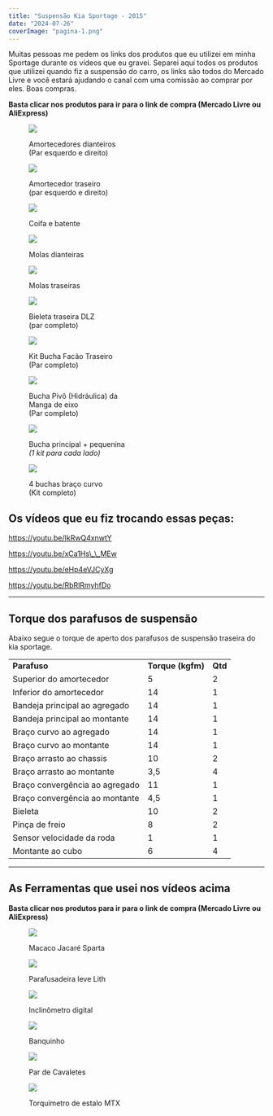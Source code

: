 ```yaml
---
title: "Suspensão Kia Sportage - 2015"
date: "2024-07-26"
coverImage: "pagina-1.png"
---
```


Muitas pessoas me pedem os links dos produtos que eu utilizei em minha Sportage durante os vídeos que eu gravei. Separei aqui todos os produtos que utilizei quando fiz a suspensão do carro, os links são todos do Mercado Livre e você estará ajudando o canal com uma comissão ao comprar por eles. Boas compras.

**Basta clicar nos produtos para ir para o link de compra (Mercado Livre ou AliExpress)**

<figure>

[![](https://garagemdomadeira.com/wp-content/uploads/2024/07/d_nq_np_2x_804688-mlb53249058497_012023-f.webp?w=1024)](https://mercadolivre.com/sec/19gvgqi)

<figcaption>

Amortecedores dianteiros  
(Par esquerdo e direito)

</figcaption>

</figure>

<figure>

[![](https://garagemdomadeira.com/wp-content/uploads/2024/07/screenshot-2024-07-26-as-18.14.01.jpg?w=625)](https://mercadolivre.com/sec/2uUPHZm)

<figcaption>

Amortecedor traseiro  
(par esquerdo e direito)

</figcaption>

</figure>

<figure>

[![](https://garagemdomadeira.com/wp-content/uploads/2024/07/d_nq_np_2x_642779-mlb25852308899_082017-f.webp?w=400)](https://mercadolivre.com/sec/2WJXnaG)

<figcaption>

Coifa e batente

</figcaption>

</figure>

<figure>

[![](https://garagemdomadeira.com/wp-content/uploads/2024/07/d_nq_np_2x_696267-mlb69852734979_062023-f.webp?w=921)](https://mercadolivre.com/sec/1DLNTtY)

<figcaption>

Molas dianteiras

</figcaption>

</figure>

<figure>

[![](https://garagemdomadeira.com/wp-content/uploads/2024/07/screenshot-2024-07-26-as-18.16.34.jpg?w=607)](https://mercadolivre.com/sec/1N1WHHr)

<figcaption>

Molas traseiras

</figcaption>

</figure>

<figure>

[![](https://garagemdomadeira.com/wp-content/uploads/2024/07/screenshot-2024-07-26-as-18.17.35.jpg?w=634)](https://mercadolivre.com/sec/1NbQ5Qn)

<figcaption>

Bieleta traseira DLZ  
(par completo)

</figcaption>

</figure>

<figure>

[![](https://garagemdomadeira.com/wp-content/uploads/2024/08/screenshot-2024-08-22-as-10.23.50.jpg?w=635)](https://mercadolivre.com/sec/1sbv8md)

<figcaption>

Kit Bucha Facão Traseiro  
(Par completo)

</figcaption>

</figure>

<figure>

[![](https://garagemdomadeira.com/wp-content/uploads/2024/08/screenshot-2024-08-22-as-10.25.12.jpg?w=657)](https://mercadolivre.com/sec/26v5NX5)

<figcaption>

Bucha Pivô (Hidráulica) da  
Manga de eixo  
(Par completo)

</figcaption>

</figure>

<figure>

[![](https://garagemdomadeira.com/wp-content/uploads/2024/08/screenshot-2024-08-22-as-10.26.00.jpg?w=603)](https://mercadolivre.com/sec/1qxroVC)

<figcaption>

Bucha principal + pequenina  
_(1 kit para cada lado)_

</figcaption>

</figure>

<figure>

[![](https://garagemdomadeira.com/wp-content/uploads/2024/08/screenshot-2024-08-22-as-10.26.05.jpg?w=534)](https://mercadolivre.com/sec/1sHtjrj)

<figcaption>

4 buchas braço curvo  
(Kit completo)

</figcaption>

</figure>

## Os vídeos que eu fiz trocando essas peças:

https://youtu.be/IkRwQ4xnwtY

https://youtu.be/xCa1Hs\_\_MEw

https://youtu.be/eHp4eVJCyXg

https://youtu.be/RbRlRmyhfDo

* * *

## **Torque dos parafusos de suspensão**

Abaixo segue o torque de aperto dos parafusos de suspensão traseira do kia sportage.

<table><tbody><tr><td><strong>Parafuso</strong></td><td><strong>Torque (kgfm)</strong></td><td><strong>Qtd</strong></td></tr><tr><td>Superior do amortecedor</td><td>5</td><td>2</td></tr><tr><td>Inferior do amortecedor</td><td>14</td><td>1</td></tr><tr><td>Bandeja principal ao agregado</td><td>14</td><td>1</td></tr><tr><td>Bandeja principal ao montante</td><td>14</td><td>1</td></tr><tr><td>Braço curvo ao agregado</td><td>14</td><td>1</td></tr><tr><td>Braço curvo ao montante</td><td>14</td><td>1</td></tr><tr><td>Braço arrasto ao chassis</td><td>10</td><td>2</td></tr><tr><td>Braço arrasto ao montante</td><td>3,5</td><td>4</td></tr><tr><td>Braço convergência ao agregado</td><td>11</td><td>1</td></tr><tr><td>Braço convergência ao montante</td><td>4,5</td><td>1</td></tr><tr><td>Bieleta</td><td>10</td><td>2</td></tr><tr><td>Pinça de freio</td><td>8</td><td>2</td></tr><tr><td>Sensor velocidade da roda</td><td>1</td><td>1</td></tr><tr><td>Montante ao cubo</td><td>6</td><td>4</td></tr></tbody></table>

* * *

## As Ferramentas que usei nos vídeos acima

**Basta clicar nos produtos para ir para o link de compra (Mercado Livre ou AliExpress)**

<figure>

[![](https://garagemdomadeira.com/wp-content/uploads/2024/08/screenshot-2024-08-26-as-17.02.06.jpg?w=581)](https://mercadolivre.com/sec/2dH94oA)

<figcaption>

Macaco Jacaré Sparta

</figcaption>

</figure>

<figure>

[![](https://garagemdomadeira.com/wp-content/uploads/2024/08/screenshot-2024-08-26-as-17.03.06.jpg?w=853)](https://mercadolivre.com/sec/2ToBbj3)

<figcaption>

Parafusadeira leve Lith

</figcaption>

</figure>

<figure>

[![](https://garagemdomadeira.com/wp-content/uploads/2024/08/screenshot-2024-08-26-as-17.04.58.jpg?w=423)](https://s.click.aliexpress.com/e/_DmODlOf)

<figcaption>

Inclinômetro digital

</figcaption>

</figure>

<figure>

[![](https://garagemdomadeira.com/wp-content/uploads/2024/08/screenshot-2024-08-26-as-17.09.08.jpg?w=611)](https://mercadolivre.com/sec/1u8N2vW)

<figcaption>

Banquinho

</figcaption>

</figure>

<figure>

[![](https://garagemdomadeira.com/wp-content/uploads/2024/08/screenshot-2024-08-26-as-17.11.05.jpg?w=574)](https://mercadolivre.com/sec/2wMLMjU)

<figcaption>

Par de Cavaletes

</figcaption>

</figure>

<figure>

[![](https://garagemdomadeira.com/wp-content/uploads/2024/08/screenshot-2024-08-26-as-17.12.57.jpg?w=692)](https://mercadolivre.com/sec/1Hi5aJb)

<figcaption>

Torquímetro de estalo MTX

</figcaption>

</figure>
